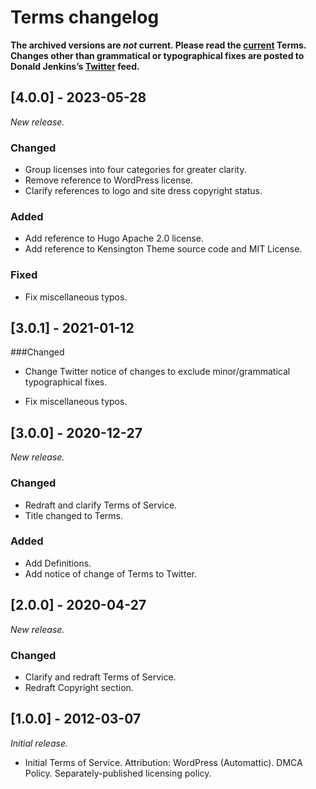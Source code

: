 # Terms changelog

**The archived versions are _not_ current. Please read the [current](https://github.com/donaldjenkins/policies/blob/main/terms.md) Terms. Changes other than grammatical or typographical fixes are posted to Donald Jenkins’s [Twitter](https://www.twitter.com/donaldjenkins) feed.**

## [4.0.0] - 2023-05-28

_New release._

[4.0.0.]: [https://github.com/donaldjenkins/policies/blob/main/privacy.md](https://github.com/donaldjenkins/policies/blob/main/privacy.md)

### Changed

- Group licenses into four categories for greater clarity.
- Remove reference to WordPress license.
- Clarify references to logo and site dress copyright status.

### Added

- Add reference to Hugo Apache 2.0 license.
- Add reference to Kensington Theme source code and MIT License.

### Fixed

- Fix miscellaneous typos.

## [3.0.1] - 2021-01-12

[3.0.1.]: [https://github.com/donaldjenkins/policies/blob/main/archives/terms/terms-2021-01-12.md](https://github.com/donaldjenkins/policies/blob/main/archives/terms/terms-2021-01-12.md)

###Changed

- Change Twitter notice of changes to exclude minor/grammatical typographical fixes.

- Fix miscellaneous typos.

## [3.0.0] - 2020-12-27

_New release._

[3.0.0.]: [https://github.com/donaldjenkins/policies/blob/main/archives/terms/terms-2020-12-27.md](https://github.com/donaldjenkins/policies/blob/main/archives/terms/terms-2020-12-27.md)

### Changed

- Redraft and clarify Terms of Service.
- Title changed to Terms.

### Added

- Add Definitions.
- Add notice of change of Terms to Twitter.

## [2.0.0] - 2020-04-27

_New release._

[2.0.0.]: [https://github.com/donaldjenkins/policies/blob/main/archives/terms/terms-2020-04-27.md](https://github.com/donaldjenkins/policies/blob/main/archives/terms/terms-2020-04-27.md)

### Changed

- Clarify and redraft Terms of Service.
- Redraft Copyright section.

## [1.0.0] - 2012-03-07

_Initial release._

[1.0.0.]: [https://github.com/donaldjenkins/policies/blob/main/archives/terms/terms-2012-03-07.md](https://github.com/donaldjenkins/policies/blob/main/archives/terms/terms-2012-03-07.md)

- Initial Terms of Service. Attribution: WordPress (Automattic). DMCA Policy. Separately-published licensing policy.
